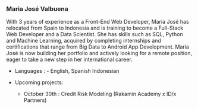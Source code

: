 ### Maria José Valbuena
With 3 years of experience as a Front-End Web Developer, Maria José has relocated from Spain to Indonesia and is training to become a Full-Stack Web Developer and a Data Scientist. She has skills such as SQL, Python and Machine Learning, acquired by completing internships and certifications that range from Big Data to Android App Development. Maria José is now building her portfolio and actively looking for a remote position, eager to take a new step in her international career.

- Languages : - English, Spanish Indonesian

- Upcoming projects:
  - October 30th : Credit Risk Modeling (Rakamin Academy x ID/x Partners)
